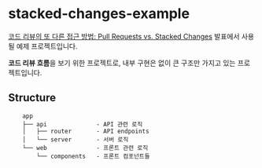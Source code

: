 # stacked-changes-example

[코드 리뷰의 또 다른 접근 방법: Pull Requests vs. Stacked Changes](https://infcon.day/speaker/%ec%84%9c%ec%a7%80%ec%97%b0-%ec%bd%94%eb%93%9c%eb%a6%ac%eb%b7%b0-%ea%b9%83%ed%97%99/) 발표에서 사용될 예제 프로젝트입니다. 

**코드 리뷰 흐름**을 보기 위한 프로젝트로, 내부 구현은 없이 큰 구조만 가지고 있는 프로젝트입니다. 

## Structure

```
    app
    ├── api              - API 관련 로직
    │   ├── router       - API endpoints 
    │   └── server       - 서버 로직
    └── web              - 프론트 관련 로직
        └── components   - 프론트 컴포넌트들
```